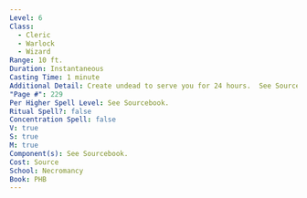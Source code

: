 ```yaml
---
Level: 6
Class:
  - Cleric
  - Warlock
  - Wizard
Range: 10 ft.
Duration: Instantaneous
Casting Time: 1 minute
Additional Detail: Create undead to serve you for 24 hours.  See Sourcebook.
"Page #": 229
Per Higher Spell Level: See Sourcebook.
Ritual Spell?: false
Concentration Spell: false
V: true
S: true
M: true
Component(s): See Sourcebook.
Cost: Source
School: Necromancy
Book: PHB
---
```

